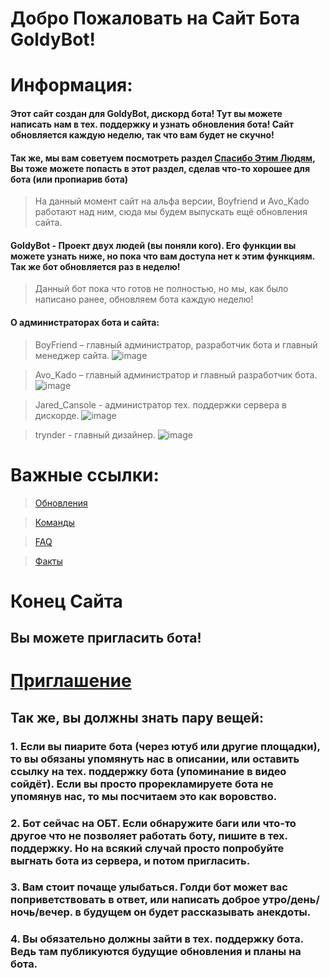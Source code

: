 
# Добро Пожаловать на Сайт Бота GoldyBot!
<!-- Не трогать это -->
<script src = "/goldy.js"> 
</script>


# Информация:
#### Этот сайт создан для GoldyBot, дискорд бота! Тут вы можете написать нам в тех. поддержку и узнать обновления бота! Сайт обновляется каждую неделю, так что вам будет не скучно!
#### Так же, мы вам советуем посмотреть раздел [Спасибо Этим Людям](/thanks), Вы тоже можете попасть в этот раздел, сделав что-то хорошее для бота (или пропиарив бота)
> На данный момент сайт на альфа версии, Boyfriend и Avo_Kado работают над ним, сюда мы будем выпускать ещё обновления сайта.

#### GoldyBot - Проект двух людей (вы поняли кого). Его функции вы можете узнать ниже, но пока что вам доступа нет к этим функциям. Так же бот обновляется раз в неделю! 
> Данный бот пока что готов не полностью, но мы, как было написано ранее, обновляем бота каждую неделю!

#### О администраторах бота и сайта:

> BoyFriend – главный администратор, разработчик бота и главный менеджер сайта.
![image](https://user-images.githubusercontent.com/109531794/189470853-e72048fa-98ed-4dbe-966f-67c20fbf2e71.png)

> Avo_Kado – главный администратор и главный разработчик бота.
![image](https://user-images.githubusercontent.com/109531794/189470881-f6e8132d-8006-4195-b280-dd5128cfab52.png)

> Jared_Cansole - администратор тех. поддержки сервера в дискорде.
![image](https://user-images.githubusercontent.com/109531794/189470894-8cf1af05-3b9b-4ace-8e66-c247e03a4323.png)

> trynder - главный дизайнер.
![image](https://user-images.githubusercontent.com/109531794/189470909-7e875644-4de8-473a-9f74-c51c94da899a.png)


# Важные ссылки:

> [Обновления](/upgrades)

> [Команды](/commands)

> [FAQ](/faq)

> [Факты](/facts)




# Конец Сайта
## Вы можете пригласить бота!
# [Приглашение](https://dsc.gg/goldybot123)

## Так же, вы должны знать пару вещей:
### 1. Если вы пиарите бота (через ютуб или другие площадки), то вы обязаны упомянуть нас в описании, или оставить ссылку на тех. поддержку бота (упоминание в видео сойдёт). Если вы просто прорекламируете бота не упомянув нас, то мы посчитаем это как воровство.
### 2. Бот сейчас на ОБТ. Если обнаружите баги или что-то другое что не позволяет работать боту, пишите в тех. поддержку. Но на всякий случай просто попробуйте выгнать бота из сервера, и потом пригласить.
### 3. Вам стоит почаще улыбаться. Голди бот может вас поприветствовать в ответ, или написать доброе утро/день/ночь/вечер. в будущем он будет рассказывать анекдоты.
### 4. Вы обязательно должны зайти в тех. поддержку бота. Ведь там публикуются будущие обновления и планы на бота.
